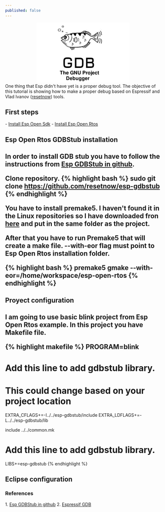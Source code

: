 ```yaml
---
published: false
---
```

<center><img src="/images/gdb-logo.png" width="300" height="193"></center>
One thing that Esp didn't have yet is a proper debug tool. The objective of this tutorial is showing how to make a proper debug based on Espressif and Vlad Ivanov (<a href="https://github.com/resetnow" target="_blank">resetnow</a>) tools.

<!-- more -->

<h2>First steps</h2>
- <a href="{{ site.baseurl }}{% post_url 2016-11-21-esp8266-openSdk %}" target="_blank">Install Esp Open Sdk</a> 
- <a href="{{ site.baseurl }}{% post_url 2016-11-27-Esp8266-FreeRtos %}" target="_blank">Install Esp Open Rtos</a> 

<h2>Esp Open Rtos GDBStub installation<h2>
In order to install GDB stub you have to follow the instructions from <a href="https://github.com/resetnow/esp-gdbstub" target="_blank">Esp GDBStub in github</a>.

Clone repository.
{% highlight bash %}
sudo git clone https://github.com/resetnow/esp-gdbstub
{% endhighlight %}

You have to install premake5. I haven't found it in the Linux repositories so I have downloaded fron <a href="https://premake.github.io/download.html" target="_blank">here</a> and put in the same folder as the project.

After that you have to run Premake5 that will create a make file. --with-eor flag must point to Esp Open Rtos installation folder. 

{% highlight bash %}
premake5 gmake --with-eor=/home/workspace/esp-open-rtos
{% endhighlight %}

<h2>Proyect configuration<h2>
I am going to use basic blink project from Esp Open Rtos example. In this project you have Makefile file.

{% highlight makefile %}
PROGRAM=blink

# Add this line to add gdbstub library.
# This could change based on your project location

EXTRA_CFLAGS+=-I../../esp-gdbstub/include
EXTRA_LDFLAGS+=-L../../esp-gdbstub/lib

include ../../common.mk

# Add this line to add gdbstub library.
LIBS+=esp-gdbstub
{% endhighlight %}

<h2>Eclipse configuration</h2>

<h3>References</h3>
1. <a href="https://github.com/resetnow/esp-gdbstub" target="_blank">Esp GDBStub in github</a>
2. <a href="https://github.com/Espressif/esp-gdbstub" target="_blank">Espressif GDB</a>
